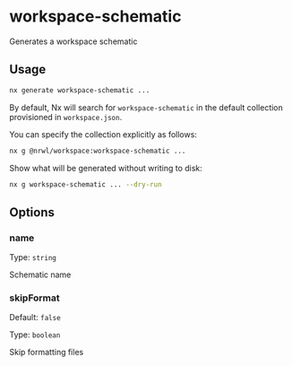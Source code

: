 # workspace-schematic

Generates a workspace schematic

## Usage

```bash
nx generate workspace-schematic ...
```

By default, Nx will search for `workspace-schematic` in the default collection provisioned in `workspace.json`.

You can specify the collection explicitly as follows:

```bash
nx g @nrwl/workspace:workspace-schematic ...
```

Show what will be generated without writing to disk:

```bash
nx g workspace-schematic ... --dry-run
```

## Options

### name

Type: `string`

Schematic name

### skipFormat

Default: `false`

Type: `boolean`

Skip formatting files
